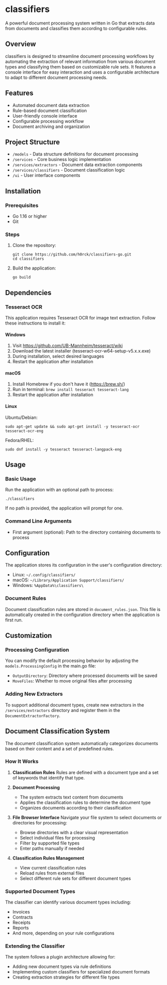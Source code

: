 # classifiers

A powerful document processing system written in Go that extracts data from documents and classifies them according to configurable rules.

## Overview

classifiers is designed to streamline document processing workflows by automating the extraction of relevant information from various document types and classifying them based on customizable rule sets. It features a console interface for easy interaction and uses a configurable architecture to adapt to different document processing needs.

## Features

- Automated document data extraction
- Rule-based document classification
- User-friendly console interface
- Configurable processing workflow
- Document archiving and organization

## Project Structure

- `/models` - Data structure definitions for document processing
- `/services` - Core business logic implementation
- `/services/extractors` - Document data extraction components
- `/services/classifiers` - Document classification logic
- `/ui` - User interface components

## Installation

### Prerequisites

- Go 1.16 or higher
- Git

### Steps

1. Clone the repository:
   ```
   git clone https://github.com/h0rck/classifiers-go.git
   cd classifiers
   ```

2. Build the application:
   ```
   go build
   ```

## Dependencies

### Tesseract OCR

This application requires Tesseract OCR for image text extraction. Follow these instructions to install it:

#### Windows
1. Visit https://github.com/UB-Mannheim/tesseract/wiki
2. Download the latest installer (tesseract-ocr-w64-setup-v5.x.x.exe)
3. During installation, select desired languages
4. Restart the application after installation

#### macOS
1. Install Homebrew if you don't have it (https://brew.sh/)
2. Run in terminal: `brew install tesseract tesseract-lang`
3. Restart the application after installation

#### Linux
Ubuntu/Debian:
```
sudo apt-get update && sudo apt-get install -y tesseract-ocr tesseract-ocr-eng
```

Fedora/RHEL:
```
sudo dnf install -y tesseract tesseract-langpack-eng
```

## Usage

### Basic Usage

Run the application with an optional path to process:

```
./classifiers
```

If no path is provided, the application will prompt for one.

### Command Line Arguments

- First argument (optional): Path to the directory containing documents to process

## Configuration

The application stores its configuration in the user's configuration directory:

- Linux: `~/.config/classifiers/`
- macOS: `~/Library/Application Support/classifiers/`
- Windows: `%AppData%\classifiers\`

### Document Rules

Document classification rules are stored in `document_rules.json`. This file is automatically created in the configuration directory when the application is first run.

## Customization

### Processing Configuration

You can modify the default processing behavior by adjusting the `models.ProcessingConfig` in the main.go file:

- `OutputDirectory`: Directory where processed documents will be saved
- `MoveFiles`: Whether to move original files after processing

### Adding New Extractors

To support additional document types, create new extractors in the `/services/extractors` directory and register them in the `DocumentExtractorFactory`.

## Document Classification System

The document classification system automatically categorizes documents based on their content and a set of predefined rules.

### How It Works

1. **Classification Rules**
   Rules are defined with a document type and a set of keywords that identify that type.

2. **Document Processing**
   - The system extracts text content from documents
   - Applies the classification rules to determine the document type
   - Organizes documents according to their classification

3. **File Browser Interface**
   Navigate your file system to select documents or directories for processing:
   - Browse directories with a clear visual representation
   - Select individual files for processing
   - Filter by supported file types
   - Enter paths manually if needed

4. **Classification Rules Management**
   - View current classification rules
   - Reload rules from external files
   - Select different rule sets for different document types

### Supported Document Types

The classifier can identify various document types including:
- Invoices
- Contracts
- Receipts
- Reports
- And more, depending on your rule configurations

### Extending the Classifier

The system follows a plugin architecture allowing for:
- Adding new document types via rule definitions
- Implementing custom classifiers for specialized document formats
- Creating extraction strategies for different file types



